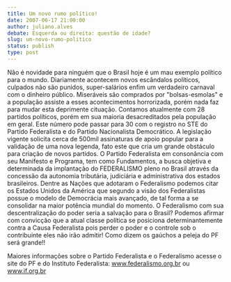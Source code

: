 ```yaml
---
title: Um novo rumo político!
date: 2007-06-17 21:00:00
author: juliano.alves
debate: Esquerda ou direita: questão de idade?
slug: um-novo-rumo-politico
status: publish 
type: post
---
```


Não é novidade para ninguém que o Brasil hoje é um mau exemplo político para o mundo. Diariamente acontecem novos escândalos políticos, culpados não são punidos, super-salários enfim um verdadeiro carnaval com o dinheiro público. Miseráveis são comprados por "bolsas-esmolas" e a população assiste a esses acontecimentos horrorizada, porém nada faz para mudar esta deprimente cituação. Contamos atualmente com 28 partidos políticos, porém em sua maioria desacreditados pela população em geral. Este número pode passar para 30 com o registro no STE do Partido Federalista e do Partido Nacionalista Democrático. A legislação vigente solicita cerca de 500mil assinaturas de apoio popular para a validação de uma nova legenda, fato este que cria um grande obstáculo para criação de novos partidos. O Partido Federalista em consonância com seu Manifesto e Programa, tem como Fundamentos, a busca objetiva e determinada da implantação do FEDERALISMO pleno no Brasil através da concessão da autonomia tributária, judiciária e administrativa dos estados brasileiros. Dentre as Nações que adotaram o Federalismo podemos citar os Estados Unidos da América que segundo a visão dos Federalistas possue o modelo de Democrácia mais avançado, de tal forma a se consolidar na maior potência mundial do momento. O Federalismo com sua descentralização do poder seria a salvação para o Brasil? Podemos afirmar com convicção que a atual classe política se posiciona determinantemente contra a Causa Federalista pois perder o poder e o controle sob o contribuínte eles não irão admitir! Como dizem os gaúchos a peleja do PF será grande!!  

Maiores informações sobre o Partido Federalista e o Federalismo acesse o site do PF e do Instituto Federalista: www.federalismo.org.br ou www.if.org.br
